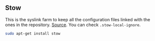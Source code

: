 ## Stow

This is the syslink farm to keep all the configuration files linked with the ones in the repository. [Source](https://www.youtube.com/watch?v=y6XCebnB9gs).
You can check `.stow-local-ignore`.

```bash
sudo apt-get install stow
```
